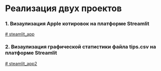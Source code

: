 # Реализация двух проектов
### 1. Визаулизация Apple котировок на платформе Streamlit
[# steamlit_app](https://444dima81-steamlit-app-main-v2sn9k.streamlit.app/)


### 2. Визаулизация графической статистики файла tips.csv на платформе Streamlit
[# steamlit_app2](https://444dima81-steamlit-app-main-v2sn9k.streamlit.app/)
